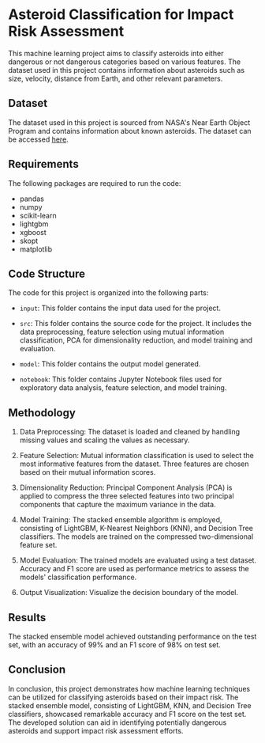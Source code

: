 # Asteroid Classification for Impact Risk Assessment

This machine learning project aims to classify asteroids into either dangerous or not dangerous categories based on various features. The dataset used in this project contains information about asteroids such as size, velocity, distance from Earth, and other relevant parameters.

## Dataset
The dataset used in this project is sourced from NASA's Near Earth Object Program and contains information about known asteroids. The dataset can be accessed [here](https://www.kaggle.com/datasets/shrutimehta/nasa-asteroids-classification).

## Requirements
The following packages are required to run the code:
- pandas
- numpy
- scikit-learn
- lightgbm
- xgboost
- skopt
- matplotlib

## Code Structure
The code for this project is organized into the following parts:

- `input`: This folder contains the input data used for the project.

- `src`: This folder contains the source code for the project. It includes the data preprocessing, feature selection using mutual information classification, PCA for dimensionality reduction, and model training and evaluation.

- `model`: This folder contains the output model generated.

- `notebook`: This folder contains Jupyter Notebook files used for exploratory data analysis, feature selection, and model training.

## Methodology
1. Data Preprocessing: The dataset is loaded and cleaned by handling missing values and scaling the values as necessary.

2. Feature Selection: Mutual information classification is used to select the most informative features from the dataset. Three features are chosen based on their mutual information scores.

3. Dimensionality Reduction: Principal Component Analysis (PCA) is applied to compress the three selected features into two principal components that capture the maximum variance in the data.

4. Model Training: The stacked ensemble algorithm is employed, consisting of LightGBM, K-Nearest Neighbors (KNN), and Decision Tree classifiers. The models are trained on the compressed two-dimensional feature set.

5. Model Evaluation: The trained models are evaluated using a test dataset. Accuracy and F1 score are used as performance metrics to assess the models' classification performance.

6. Output Visualization: Visualize the decision boundary of the model.

## Results
The stacked ensemble model achieved outstanding performance on the test set, with an accuracy of 99% and an F1 score of 98% on test set.

## Conclusion
In conclusion, this project demonstrates how machine learning techniques can be utilized for classifying asteroids based on their impact risk. The stacked ensemble model, consisting of LightGBM, KNN, and Decision Tree classifiers, showcased remarkable accuracy and F1 score on the test set. The developed solution can aid in identifying potentially dangerous asteroids and support impact risk assessment efforts.
